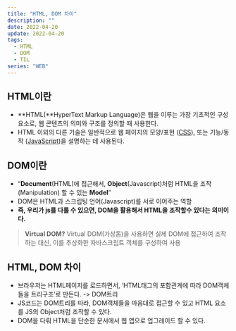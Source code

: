 ```yaml
---
title: "HTML, DOM 차이"
description: ""
date: 2022-04-20
update: 2022-04-20
tags:
  - HTML
  - DOM
  - TIL
series: "WEB"
---
```


## HTML이란
- **HTML(**HyperText Markup Language)은 웹을 이루는 가장 기초적인 구성 요소로, 웹 콘텐츠의 의미와 구조를 정의할 때 사용한다.
- HTML 이외의 다른 기술은 일반적으로 웹 페이지의 모양/표현 ([CSS](https://developer.mozilla.org/ko/docs/Web/CSS)), 또는 기능/동작 ([JavaScript](https://developer.mozilla.org/ko/docs/Web/JavaScript))을 설명하는 데 사용된다.

## DOM이란
- “**Document**(HTML)에 접근해서, **Object**(Javascript)처럼 HTML을 조작(Manipulation) 할 수 있는 **Model**”
- DOM은 HTML과 스크립팅 언어(Javascript)를 서로 이어주는 역할
- **즉, 우리가 js를 다룰 수 있으면, DOM을 활용해서 HTML을 조작할수 있다는 의미이다.**

> **Virtual DOM?**
> Virtual DOM(가상돔)을 사용하면 실제 DOM에 접근하여 조작하는 대신, 이를 추상화한 자바스크립트 객체를 구성하여 사용

## HTML, DOM 차이
- 브라우저는 HTML페이지를 로드하면서, ’HTML태그의 포함관계에 따라 DOM객체들을 트리구조’로 만든다. -> DOM트리
- JS코드는 DOM트리를 따라, DOM객체들을 마음대로 접근할 수 있고 HTML 요소를 JS의 Object처럼 조작할 수 있다.
- DOM을 다뤄 HTML을 단순한 문서에서 웹 앱으로 업그레이드 할 수 있다.
